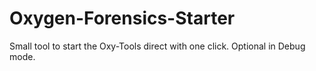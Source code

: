 # Oxygen-Forensics-Starter
 Small tool to start the Oxy-Tools direct with one click. Optional in Debug mode.

